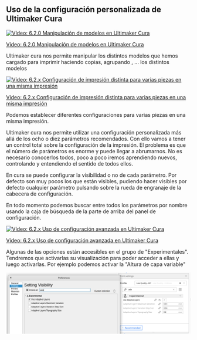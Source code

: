 ## Uso de la configuración personalizada de Ultimaker Cura

[![Vídeo: 6.2.0 Manipulación de modelos en Ultimaker Cura](https://img.youtube.com/vi/Y8YdmhNVcOY/0.jpg)](https://drive.google.com/file/d/1_98U7YbhLcToIUONu9TcN3wMTFina03z/view?usp=sharing)

[Vídeo: 6.2.0 Manipulación de modelos en Ultimaker Cura](https://drive.google.com/file/d/1_98U7YbhLcToIUONu9TcN3wMTFina03z/view?usp=sharing)

Ultimaker cura nos permite manipular los distintos modelos que hemos cargado para imprimir haciendo copias, agrupando , ...  los distintos modelos

[![Vídeo: 6.2.x Configuración de impresión distinta para varias piezas en una misma impresión ](https://img.youtube.com/vi/9_tk1nKCB0I/0.jpg)](https://drive.google.com/file/d/1MXAai3ipPlVQPDKutCa_4MkmlEzJqD7W/view?usp=sharing)

[Vídeo: 6.2.x Configuración de impresión distinta para varias piezas en una misma impresión](https://drive.google.com/file/d/1MXAai3ipPlVQPDKutCa_4MkmlEzJqD7W/view?usp=sharing)

Podemos establecer diferentes configuraciones para varias piezas en una misma impresión.



Ultimaker cura nos permite utilizar una configuración personalizada más allá de los ocho o diez parámetros recomendados. Con ello vamos a tener un control total sobre la configuración de la impresión.  El problema es que el número de parámetros es enorme y puede llegar a abrumarnos.  No es necesario conocerlos todos,  poco a poco iremos aprendiendo nuevos, controlando y entendiendo el sentido de todos ellos.

En cura se puede configurar  la visibilidad o no de cada parámetro.  Por defecto son muy pocos los que están visibles,  pudiendo hacer visibles por defecto cualquier parámetro pulsando sobre la rueda de engranaje de la cabecera de configuración.

En todo momento podemos buscar entre todos los parámetros por nombre usando la caja de búsqueda de la parte de arriba del  panel de configuración.

[![Vídeo: 6.2.x Uso de configuración avanzada en Ultimaker Cura](https://img.youtube.com/vi/oFOTMWJwd4k/0.jpg)](https://drive.google.com/file/d/1OWxtLtCngFeWha7PUGAu9fCjg1W7y9sc/view?usp=sharing)

[Vídeo: 6.2.x Uso de configuración avanzada en Ultimaker Cura](https://drive.google.com/file/d/1OWxtLtCngFeWha7PUGAu9fCjg1W7y9sc/view?usp=sharing)

Algunas de las opciones están accesibles en el grupo de "Experimentales". Tendremos que activarlas su visualización para poder acceder a ellas y luego activarlas. Por ejemplo podemos activar la "Altura de capa variable"

![](./images/AlturaCapaVariableCura.png)
